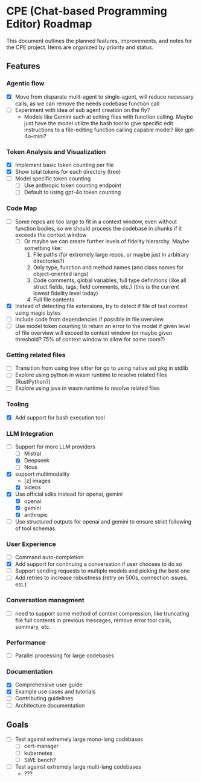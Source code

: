 # CPE (Chat-based Programming Editor) Roadmap

This document outlines the planned features, improvements, and notes for the CPE project. Items are organized by priority and status.

## Features

### Agentic flow
- [x] Move from disparate mulit-agent to single-agent, will reduce necessary calls, as we can remove the needs codebase function call
- [ ] Experiment with idea of sub agent creation on the fly?
  - Models like Gemini such at editing files with function calling. Maybe just have the model utilize the bash tool to give specific edit instructions to a file-editing function calling capable model? like gpt-4o-mini?

### Token Analysis and Visualization
- [x] Implement basic token counting per file
- [x] Show total tokens for each directory (tree)
- [ ] Model specific token counting
  - [ ] Use anthropic token counting endpoint
  - [ ] Default to using gpt-4o token counting

### Code Map
- [ ] Some repos are too large to fit in a context window, even without function bodies, so we should process the codebase in chunks if it exceeds the context window
  - [ ] Or maybe we can create further levels of fidelity hierarchy. Maybe something like:
    1. File paths (for extremely large repos, or maybe just in arbitrary directories?)
    2. Only type, function and method names (and class names for object-oriented langs)
    3. Code comments, global variables, full type definitions (like all struct fields, tags, field comments, etc.) (this is the current lowest fidelity level today)
    4. Full file contents
- [x] Instead of detecting file extensions, try to detect if file of text context using magic bytes
- [ ] Include code from dependencies if possible in file overview
- [ ] Use model token counting to return an error to the model if given level of file overview will exceed to context window (or maybe given threshold? 75% of context window to allow for some room?)

### Getting related files
- [ ] Transition from using tree sitter for go to using native ast pkg in stdlib
- [ ] Explore using python in wasm runtime to resolve related files (RustPython?)
- [ ] Explore using java in wasm runtime to resolve related files

### Tooling
- [x] Add support for bash execution tool

### LLM Integration
- [ ] Support for more LLM providers
  - [ ] Mistral
  - [x] Deepseek
  - [ ] Nous
- [x] support multimodality
  - [z] images
  - [x] videos
- [x] Use official sdks instead for openai, gemini
  - [x] openai
  - [x] gemini
  - [x] anthropic
- [ ] Use structured outputs for openai and gemini to ensure strict following of tool schemas.

### User Experience
- [ ] Command auto-completion
- [x] Add support for continuing a conversation if user chooses to do so
- [ ] Support sending requests to multiple models and picking the best one
- [ ] Add retries to increase robustness (retry on 500s, connection issues, etc.)

### Conversation managment
- [ ] need to support some method of context compression, like truncating file full contents in previous messages, remove error tool calls, summary, etc.

### Performance
- [ ] Parallel processing for large codebases

### Documentation
- [x] Comprehensive user guide
- [x] Example use cases and tutorials
- [ ] Contributing guidelines
- [ ] Architecture documentation

## Goals

- [ ] Test against extremely large mono-lang codebases
  - [ ] cert-manager
  - [ ] kubernetes
  - [ ] SWE bench?
- [ ] Test against extremely large multi-lang codebases
  - ???